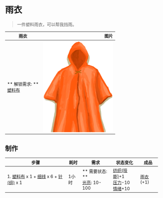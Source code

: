 # 雨衣  
> 一件塑料雨衣，可以帮我挡雨。  
  
  雨衣  |   图片   
 ----  |  ----:   
 ** 解锁需求: **<br>[塑料布](PlasticSheet.md)  |  <img decoding="async" src="Sprite/Raincoat.png" href="a.md" style="max-width:300px;max-height:300px;">   
  
## 制作  
步骤  |  耗时  |  需求  |  状态变化  |  成品  
----  |  ----  |  ----  |  ----  |  ----  
1. [塑料布](PlasticSheet.md) x 1 + [细线](CordFiber.md) x 6 + [针(组)](GpTag_Needle.md) x 1  |  1小时  |  ** 需要状态: **<br>[光亮](Light.md): 10-100  |  [纺织(技能)](Skill_Tailoring.md)+1<br>[压力](Stress.md)-10<br>[情绪](Morale.md)+10  |  [雨衣](Raincoat.md)(+1)  


<script>document.title="雨衣 - 卡牌生存百科 Card Survival Wiki";</script>